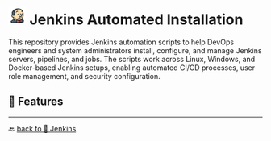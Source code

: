 # <img src="../../Assets/pics/icons8-jenkins-48.svg" width="35" atl="Jenkins Automated Installation"> Jenkins Automated Installation

This repository provides Jenkins automation scripts to help DevOps engineers and system administrators install, configure, and manage Jenkins servers, pipelines, and jobs. The scripts work across Linux, Windows, and Docker-based Jenkins setups, enabling automated CI/CD processes, user role management, and security configuration.

## 🚀 Features

---

🔙 [back to 📂 Jenkins](../)
